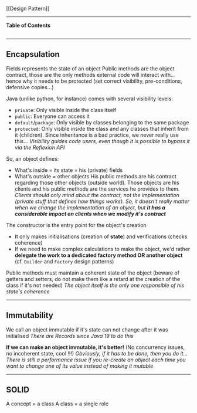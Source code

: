 [[Design Pattern]]
****
**Table of Contents**
```table-of-contents
```

****
## Encapsulation

Fields represents the state of an object
Public methods are the object contract, those are the only methods external code will interact with... hence why it needs to be protected (set correct visibility, pre-conditions, defensive copies...)

Java (unlike python, for instance) comes with several visibility levels:
- `private`: Only visible inside the class itself
- `public`: Everyone can access it
- `default`/`package`: Only visible by classes belonging to the same package
- `protected`: Only visible inside the class and any classes that inherit from it (children). Since inheritance is a bad practice, we never really use this...
*Visibility guides code users, even though it is possible to bypass it via the Reflexion API*


So, an object defines:
- What's inside = its state = his (private) fields
- What's outside = other objects
His public methods are his contract regarding those other objects (outside world). Those objects are his clients and his public methods are the services he provides to them.
	*Clients should only mind about the contract, not the implementation (private stuff that defines how things works). So, it doesn't really matter when we change the implementation of an object, but **it has a considerable impact on clients when we modify it's contract***


The constructor is the entry point for the object's creation
- It only makes initialisations (creation of **state**) and verifications (checks coherence)
- If we need to make complex calculations to make the object, we'd rather **delegate the work to a dedicated factory method OR another object** (cf. `Builder` and `Factory` design patterns)

Public methods must maintain a coherent state of the object (beware of getters and setters, do not make them like a retard at the creation of the class if it's not needed)
	*The object itself is the only one responsible of his state's coherence*


****
## Immutability

We call an object immutable if it's state can not change after it was initialised
	*There are Records since Java 19 to do this*

**If we can make an object immutable, it's better!** (No concurrency issues, no incoherent state, cool !!!)
	*Obviously, if it has to be done, then you do it... There is still a performance issue if you re-create an object each time you want to change one of its value instead of making it mutable*


****
## SOLID

A concept = a class
A class = a single role
